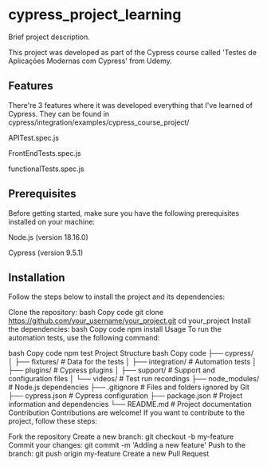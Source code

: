 # cypress_project_learning

Brief project description.

This project was developed as part of the Cypress course called 'Testes de Aplicações Modernas com Cypress' from Udemy.

## Features
There're 3 features where it was developed everything that I've learned of Cypress. They can be found in cypress/integration/examples/cypress_course_project/

 APITest.spec.js
 
 FrontEndTests.spec.js
 
 functionalTests.spec.js
 
## Prerequisites
Before getting started, make sure you have the following prerequisites installed on your machine:

Node.js (version 18.16.0)

Cypress (version 9.5.1)

## Installation
Follow the steps below to install the project and its dependencies:

Clone the repository:
bash
Copy code
git clone https://github.com/your_username/your_project.git
cd your_project
Install the dependencies:
bash
Copy code
npm install
Usage
To run the automation tests, use the following command:

bash
Copy code
npm test
Project Structure
bash
Copy code
├── cypress/
│   ├── fixtures/         # Data for the tests
│   ├── integration/      # Automation tests
│   ├── plugins/          # Cypress plugins
│   ├── support/          # Support and configuration files
│   └── videos/           # Test run recordings
├── node_modules/         # Node.js dependencies
├── .gitignore            # Files and folders ignored by Git
├── cypress.json          # Cypress configuration
├── package.json          # Project information and dependencies
└── README.md             # Project documentation
Contribution
Contributions are welcome! If you want to contribute to the project, follow these steps:

Fork the repository
Create a new branch: git checkout -b my-feature
Commit your changes: git commit -m 'Adding a new feature'
Push to the branch: git push origin my-feature
Create a new Pull Request
